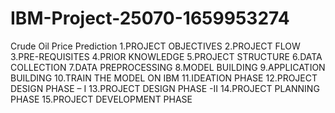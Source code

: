# IBM-Project-25070-1659953274
Crude Oil Price Prediction
1.PROJECT OBJECTIVES
2.PROJECT FLOW
3.PRE-REQUISITES
4.PRIOR KNOWLEDGE
5.PROJECT STRUCTURE
6.DATA COLLECTION
7.DATA PREPROCESSING
8.MODEL BUILDING
9.APPLICATION BUILDING
10.TRAIN THE MODEL ON IBM
11.IDEATION PHASE
12.PROJECT DESIGN PHASE – I
13.PROJECT DESIGN PHASE -II
14.PROJECT PLANNING PHASE
15.PROJECT DEVELOPMENT PHASE
